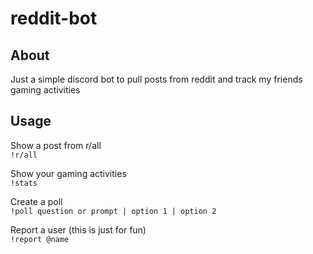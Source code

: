 # reddit-bot

## About
Just a simple discord bot to pull posts from reddit and track my friends gaming activities

## Usage
Show a post from r/all  
```!r/all```

Show your gaming activities  
```!stats```

Create a poll  
```!poll question or prompt | option 1 | option 2```

Report a user (this is just for fun)  
```!report @name```


